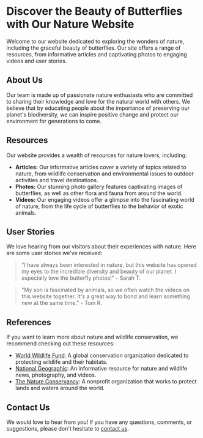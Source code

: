<!--font:Cormorant Garamond-->

# Discover the Beauty of Butterflies with Our Nature Website

Welcome to our website dedicated to exploring the wonders of nature, including the graceful beauty of butterflies. Our site offers a range of resources, from informative articles and captivating photos to engaging videos and user stories.

## About Us
Our team is made up of passionate nature enthusiasts who are committed to sharing their knowledge and love for the natural world with others. We believe that by educating people about the importance of preserving our planet's biodiversity, we can inspire positive change and protect our environment for generations to come.

## Resources
Our website provides a wealth of resources for nature lovers, including:

- **Articles:** Our informative articles cover a variety of topics related to nature, from wildlife conservation and environmental issues to outdoor activities and travel destinations.
- **Photos:** Our stunning photo gallery features captivating images of butterflies, as well as other flora and fauna from around the world.
- **Videos:** Our engaging videos offer a glimpse into the fascinating world of nature, from the life cycle of butterflies to the behavior of exotic animals.

## User Stories
We love hearing from our visitors about their experiences with nature. Here are some user stories we've received:

> "I have always been interested in nature, but this website has opened my eyes to the incredible diversity and beauty of our planet. I especially love the butterfly photos!" - Sarah T.

> "My son is fascinated by animals, so we often watch the videos on this website together. It's a great way to bond and learn something new at the same time." - Tom R.

## References
If you want to learn more about nature and wildlife conservation, we recommend checking out these resources:

- [World Wildlife Fund](#): A global conservation organization dedicated to protecting wildlife and their habitats.
- [National Geographic](#): An informative resource for nature and wildlife news, photography, and videos.
- [The Nature Conservancy](#): A nonprofit organization that works to protect lands and waters around the world.

## Contact Us
We would love to hear from you! If you have any questions, comments, or suggestions, please don't hesitate to [contact us](#).

<!--

Write me content for website with wallpaper which alt text is:

"A close-up of a butterfly on a flower"

The name/title of the page should not be 1:1 copy of the alt text but rather a real content of the website which is using this wallpaper.

- Use markdown format 
- Start with heading
- Heading should be short and concise
- The content should look like a real website 
- The website should not be about the wallpaper, wallpaper is just a related background
- Heading should be contain work "wallpaper" or "background"
- Include real sections like references, contact, user stories, etc. use things relevant to the page purpose.
- Feel free to use structure like headings, bullets, numbering, blockquotes, paragraphs, horizontal lines, etc.
- You can use formatting like bold or _italic_
- You can include UTF-8 emojis
- Links should be only #hash anchors (and you can refer to the document itself)
- Do not include images


---


# Beautiful Butterfly Wallpaper for Nature Lovers

Welcome to our website dedicated to nature lovers who appreciate the beauty of butterflies. Our website offers a wide range of resources, including articles, photos, and videos about these graceful creatures. 

## About Us
Our team consists of passionate nature enthusiasts who aim to share their knowledge and love for butterflies with others. We believe that by educating people about the importance of butterflies in the ecosystem, we can help protect them and their habitats.

## Resources
Our website provides a variety of resources for butterfly enthusiasts, including:

- **Articles:** We publish articles on various topics related to butterflies, such as their life cycle, behavior, and habitat.
- **Photos:** Our photo gallery features stunning images of butterflies from around the world, including the close-up of a butterfly on a flower used as our wallpaper.
- **Videos:** We also offer educational videos about butterflies, which are perfect for both children and adults.

## User Stories
We love hearing from our visitors about their experiences with butterflies. Here are some user stories we've received:

> "I have always been fascinated by butterflies, but I never knew much about them until I found this website. The articles and photos have helped me appreciate these beautiful creatures even more." - Jane D.

> "My daughter loves butterflies, so we often watch the videos on this website together. It's a great way to spend quality time and learn something new at the same time." - Mark S.

## References
If you want to learn more about butterflies, we recommend checking out these resources:

- [Butterfly Conservation](#): A UK-based charity dedicated to conserving butterflies and moths.
- [The Butterfly Site](#): A comprehensive resource for butterfly information, including identification guides and photos.
- [National Geographic](#): An article about the importance of butterflies in the ecosystem.

## Contact Us
We would love to hear from you! If you have any questions, comments, or suggestions, please don't hesitate to [contact us](#).


---


Heading should not include word "wallpaper". The website should not be about the wallpaper itself, wallpaper is just a related background, rewrite whole content.


---


# Discover the Beauty of Butterflies with Our Nature Website

Welcome to our website dedicated to exploring the wonders of nature, including the graceful beauty of butterflies. Our site offers a range of resources, from informative articles and captivating photos to engaging videos and user stories.

## About Us
Our team is made up of passionate nature enthusiasts who are committed to sharing their knowledge and love for the natural world with others. We believe that by educating people about the importance of preserving our planet's biodiversity, we can inspire positive change and protect our environment for generations to come.

## Resources
Our website provides a wealth of resources for nature lovers, including:

- **Articles:** Our informative articles cover a variety of topics related to nature, from wildlife conservation and environmental issues to outdoor activities and travel destinations.
- **Photos:** Our stunning photo gallery features captivating images of butterflies, as well as other flora and fauna from around the world.
- **Videos:** Our engaging videos offer a glimpse into the fascinating world of nature, from the life cycle of butterflies to the behavior of exotic animals.

## User Stories
We love hearing from our visitors about their experiences with nature. Here are some user stories we've received:

> "I have always been interested in nature, but this website has opened my eyes to the incredible diversity and beauty of our planet. I especially love the butterfly photos!" - Sarah T.

> "My son is fascinated by animals, so we often watch the videos on this website together. It's a great way to bond and learn something new at the same time." - Tom R.

## References
If you want to learn more about nature and wildlife conservation, we recommend checking out these resources:

- [World Wildlife Fund](#): A global conservation organization dedicated to protecting wildlife and their habitats.
- [National Geographic](#): An informative resource for nature and wildlife news, photography, and videos.
- [The Nature Conservancy](#): A nonprofit organization that works to protect lands and waters around the world.

## Contact Us
We would love to hear from you! If you have any questions, comments, or suggestions, please don't hesitate to [contact us](#).

-->
